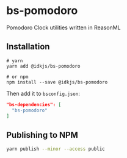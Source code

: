 # bs-pomodoro

Pomodoro Clock utilities written in ReasonML

## Installation

```shell
# yarn
yarn add @idkjs/bs-pomodoro

# or npm
npm install --save @idkjs/bs-pomodoro
```

Then add it to `bsconfig.json`:

```json
"bs-dependencies": [
  "bs-pomodoro"
]
```

## Publishing to NPM

```sh
yarn publish --minor --access public
```
